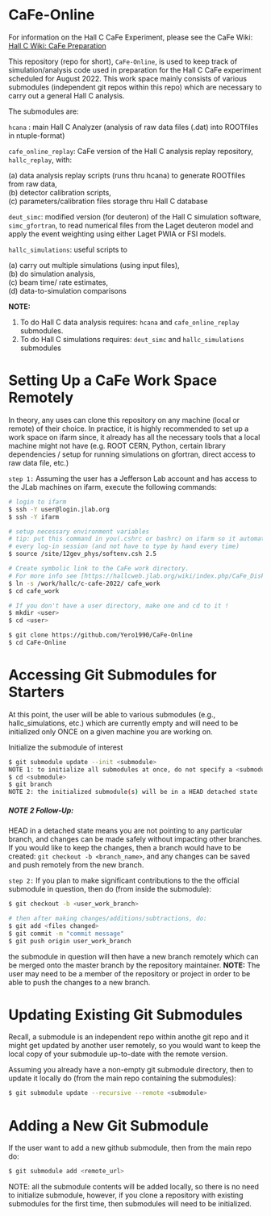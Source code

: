 # CaFe-Online

For information on the Hall C CaFe Experiment, please see the CaFe Wiki:
[Hall C Wiki: CaFe Preparation](https://hallcweb.jlab.org/wiki/index.php/CaFe_Preparation)

This repository (repo for short), `CaFe-Online`, is used to keep track of simulation/analysis code used in preparation for the Hall C CaFe experiment scheduled for August 2022.  This work space mainly consists of various submodules (independent git repos within this repo) which are necessary to carry out a general Hall C analysis.  <br> 

The submodules are: <br>

`hcana` : main Hall C Analyzer (analysis of raw data files (.dat) into ROOTfiles in ntuple-format) <br>

`cafe_online_replay`: CaFe version of the Hall C analysis replay repository, `hallc_replay`, with: <br> 

(a) data analysis replay scripts (runs thru hcana) to generate ROOTfiles from raw data,  <br>
(b) detector calibration scripts, <br>
(c) parameters/calibration files storage thru Hall C database  <br>

`deut_simc`: modified version (for deuteron) of the Hall C simulation software, `simc_gfortran`, to read numerical files from the Laget deuteron model and apply the event weighting using either Laget PWIA or FSI models.  <br>

`hallc_simulations`: useful scripts to <br>

(a) carry out multiple simulations (using input files), <br>
(b) do simulation analysis, <br>
(c) beam time/ rate estimates, <br>
(d) data-to-simulation comparisons <br>

**NOTE:**  
1. To do Hall C data analysis requires: `hcana` and `cafe_online_replay` submodules.  <br>
2. To do Hall C simulations requires: `deut_simc` and `hallc_simulations` submodules


# Setting Up a CaFe Work Space Remotely


In theory, any uses can clone this repository on any machine (local or remote) of their choice. In practice, it is highly recommended to set up a work space on ifarm since, it already has all the necessary tools that a local machine might not have (e.g. ROOT CERN, Python, certain library dependencies / setup for running simulations on gfortran, direct access to raw data file, etc.) 

`step 1:` Assuming the user has a Jefferson Lab account and has access to the JLab machines on ifarm, execute the following commands:

```sh
# login to ifarm
$ ssh -Y user@login.jlab.org 
$ ssh -Y ifarm 

# setup necessary environment variables 
# tip: put this command in you(.cshrc or bashrc) on ifarm so it automatically gets called
# every log-in session (and not have to type by hand every time)
$ source /site/12gev_phys/softenv.csh 2.5 

# Create symbolic link to the CaFe work directory. 
# For more info see [https://hallcweb.jlab.org/wiki/index.php/CaFe_Disk_Space]
$ ln -s /work/hallc/c-cafe-2022/ cafe_work 
$ cd cafe_work 

# If you don't have a user directory, make one and cd to it !
$ mkdir <user> 
$ cd <user>

$ git clone https://github.com/Yero1990/CaFe-Online
$ cd CaFe-Online
```

# Accessing Git Submodules for Starters


At this point, the user will be able to various submodules (e.g., hallc_simulations, etc.) which are currently empty and will need to be initialized only ONCE on a given machine you are working on. <br>

 Initialize the submodule of interest 

```sh
$ git submodule update --init <submodule>
NOTE 1: to initialize all submodules at once, do not specify a <submodule>
$ cd <submodule>
$ git branch
NOTE 2: the initialized submodule(s) will be in a HEAD detached state
```

##### NOTE 2 Follow-Up:  
HEAD in a detached state means you are not pointing to any particular branch, and changes can be made safely without impacting other branches. If you would like to keep the changes, then a branch would have to be created: `git checkout -b <branch_name>`, and any changes can be saved and push remotely from the new branch. 

`step 2:` If you plan to make significant contributions to the the official submodule in question, then do (from inside the submodule): <br>

```sh
$ git checkout -b <user_work_branch>

# then after making changes/additions/subtractions, do: 
$ git add <files changed>
$ git commit -m "commit message"
$ git push origin user_work_branch
```
the submodule in question will then have a new branch remotely which can be merged onto the master branch by the repository maintainer. **NOTE:** The user may need to be a member of the repository or project in order to be able to push the changes to a new branch.

# Updating Existing Git Submodules


Recall, a submodule is an independent repo within anothe git repo
and it might get updated by another user remotely, so you would want to
keep the local copy of your submodule up-to-date with the remote version. <br>

Assuming you already have a non-empty git submodule directory, then
to update it locally do (from the main repo containing the submodules):

```sh
$ git submodule update --recursive --remote <submodule> 
```


# Adding a New Git Submodule


If the user want to add a new github submodule, then from the main repo do:

```sh
$ git submodule add <remote_url>
``` 

NOTE: all the submodule contents will be added locally,
so there is no need to initialize submodule, however,
if you clone a repository with existing submodules
for the first time, then submodules will need to be initialized.
